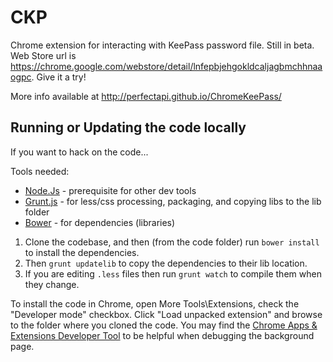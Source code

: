 # CKP
Chrome extension for interacting with KeePass password file.  Still in beta.  Web Store url is https://chrome.google.com/webstore/detail/lnfepbjehgokldcaljagbmchhnaaogpc.   Give it a try!

More info available at http://perfectapi.github.io/ChromeKeePass/

## Running or Updating the code locally
If you want to hack on the code...

Tools needed:
* [Node.Js](http://nodejs.org/) - prerequisite for other dev tools
* [Grunt.js](gruntjs.com) - for less/css processing, packaging, and copying libs to the lib folder
* [Bower](http://bower.io/) - for dependencies (libraries)

1) Clone the codebase, and then (from the code folder) run ```bower install``` to install the dependencies.  
2) Then ```grunt updatelib``` to copy the dependencies to their lib location.  
3) If you are editing ```.less``` files then run ```grunt watch``` to compile them when they change.

To install the code in Chrome, open More Tools\Extensions, check the "Developer mode" checkbox.  Click "Load unpacked extension" and browse to the folder where you cloned the code.  You may find the [Chrome Apps & Extensions Developer Tool](https://chrome.google.com/webstore/detail/chrome-apps-extensions-de/ohmmkhmmmpcnpikjeljgnaoabkaalbgc) to be helpful when debugging the background page.
